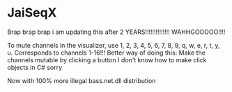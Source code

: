 # JaiSeqX

Brap brap brap i am updating this after 2 YEARS!!!!!!!!!!!!!!
WAHHGOOOOO!!!!

To mute channels in the visualizer, use 1, 2, 3, 4, 5, 6, 7, 8, 9, q, w, e, r, t, y, u. 
Corresponds to channels 1-16!!! 
Better way of doing this: Make the channels mutable by clicking a button
I don't know how to make click objects in C# sorry

Now with 100% more illegal bass.net.dll distribution